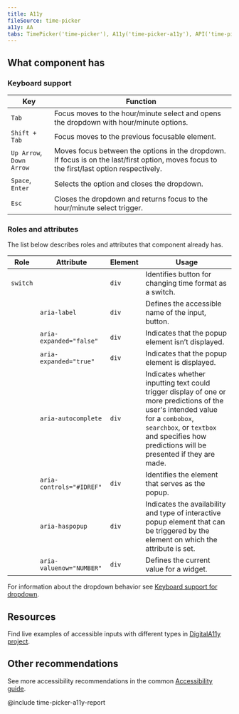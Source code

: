 ```yaml
---
title: A11y
fileSource: time-picker
a11y: AA
tabs: TimePicker('time-picker'), A11y('time-picker-a11y'), API('time-picker-api'), Example('time-picker-code'), Changelog('time-picker-changelog')
---
```


## What component has

### Keyboard support

| Key                      | Function                                                                                                                                  |
| ------------------------ | ----------------------------------------------------------------------------------------------------------------------------------------- |
| `Tab`                    | Focus moves to the hour/minute select and opens the dropdown with hour/minute options.                                                    |
| `Shift + Tab`            | Focus moves to the previous focusable element.                                                                                            |
| `Up Arrow`, `Down Arrow` | Moves focus between the options in the dropdown. If focus is on the last/first option, moves focus to the first/last option respectively. |
| `Space`, `Enter`         | Selects the option and closes the dropdown.                                                                                               |
| `Esc`                    | Closes the dropdown and returns focus to the hour/minute select trigger.                                                                  |

### Roles and attributes

The list below describes roles and attributes that component already has.

| Role     | Attribute                | Element | Usage                                                                                                                                                                                                                        |
| -------- | ------------------------ | ------- | ---------------------------------------------------------------------------------------------------------------------------------------------------------------------------------------------------------------------------- |
| `switch` |                          | `div`   | Identifies button for changing time format as a switch.                                                                                                                                                                      |
|          | `aria-label`             | `div`   | Defines the accessible name of the input, button.                                                                                                                                                                            |
|          | `aria-expanded="false"`  | `div`   | Indicates that the popup element isn’t displayed.                                                                                                                                                                           |
|          | `aria-expanded="true"`   | `div`   | Indicates that the popup element is displayed.                                                                                                                                                                               |
|          | `aria-autocomplete`      | `div`   | Indicates whether inputting text could trigger display of one or more predictions of the user's intended value for a `combobox`, `searchbox`, or `textbox` and specifies how predictions will be presented if they are made. |
|          | `aria-controls="#IDREF"` | `div`   | Identifies the element that serves as the popup.                                                                                                                                                                             |
|          | `aria-haspopup`          | `div`   | Indicates the availability and type of interactive popup element that can be triggered by the element on which the attribute is set.                                                                                         |
|          | `aria-valuenow="NUMBER"` | `div`   | Defines the current value for a widget.                                                                                                                                                                                      |

For information about the dropdown behavior see [Keyboard support for dropdown](/core-principles/a11y/a11y-keyboard/#a9cbfb).

## Resources

Find live examples of accessible inputs with different types in [DigitalA11y project](https://www.digitala11y.com/demos/accessibility-of-html-input-types-examples/).

## Other recommendations

See more accessibility recommendations in the common [Accessibility guide](/core-principles/a11y/).

@include time-picker-a11y-report
